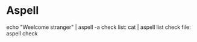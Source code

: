 <!--ts-->
<!--te-->


# Aspell

echo "Weelcome stranger" | aspell -a
check list: cat <filename> | aspell list
check file: aspell check <filename>
